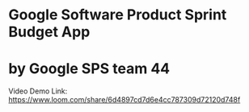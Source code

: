 # Google Software Product Sprint Budget App 
# by Google SPS team 44

Video Demo Link: 
https://www.loom.com/share/6d4897cd7d6e4cc787309d72120d748f
